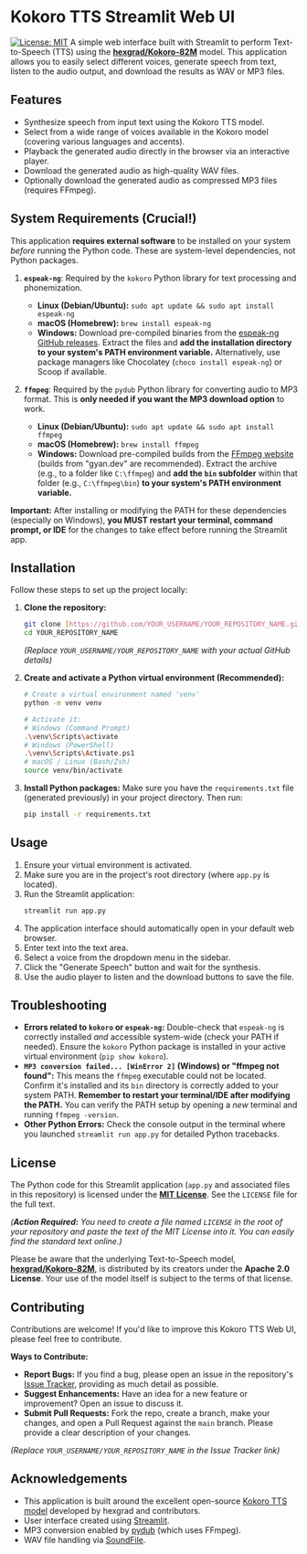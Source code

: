 # Kokoro TTS Streamlit Web UI

[![License: MIT](https://img.shields.io/badge/License-MIT-yellow.svg)](https://opensource.org/licenses/MIT) A simple web interface built with Streamlit to perform Text-to-Speech (TTS) using the **[hexgrad/Kokoro-82M](https://huggingface.co/hexgrad/Kokoro-82M)** model. This application allows you to easily select different voices, generate speech from text, listen to the audio output, and download the results as WAV or MP3 files.

## Features

* Synthesize speech from input text using the Kokoro TTS model.
* Select from a wide range of voices available in the Kokoro model (covering various languages and accents).
* Playback the generated audio directly in the browser via an interactive player.
* Download the generated audio as high-quality WAV files.
* Optionally download the generated audio as compressed MP3 files (requires FFmpeg).

## System Requirements (Crucial!)

This application **requires external software** to be installed on your system *before* running the Python code. These are system-level dependencies, not Python packages.

1.  **`espeak-ng`**: Required by the `kokoro` Python library for text processing and phonemization.
    * **Linux (Debian/Ubuntu):** `sudo apt update && sudo apt install espeak-ng`
    * **macOS (Homebrew):** `brew install espeak-ng`
    * **Windows:** Download pre-compiled binaries from the [espeak-ng GitHub releases](https://github.com/espeak-ng/espeak-ng/releases). Extract the files and **add the installation directory to your system's PATH environment variable.** Alternatively, use package managers like Chocolatey (`choco install espeak-ng`) or Scoop if available.

2.  **`ffmpeg`**: Required by the `pydub` Python library for converting audio to MP3 format. This is **only needed if you want the MP3 download option** to work.
    * **Linux (Debian/Ubuntu):** `sudo apt update && sudo apt install ffmpeg`
    * **macOS (Homebrew):** `brew install ffmpeg`
    * **Windows:** Download pre-compiled builds from the [FFmpeg website](https://ffmpeg.org/download.html) (builds from "gyan.dev" are recommended). Extract the archive (e.g., to a folder like `C:\ffmpeg`) and **add the `bin` subfolder** within that folder (e.g., `C:\ffmpeg\bin`) **to your system's PATH environment variable.**

**Important:** After installing or modifying the PATH for these dependencies (especially on Windows), **you MUST restart your terminal, command prompt, or IDE** for the changes to take effect before running the Streamlit app.

## Installation

Follow these steps to set up the project locally:

1.  **Clone the repository:**
    ```bash
    git clone [https://github.com/YOUR_USERNAME/YOUR_REPOSITORY_NAME.git](https://www.google.com/search?q=https://github.com/YOUR_USERNAME/YOUR_REPOSITORY_NAME.git)
    cd YOUR_REPOSITORY_NAME
    ```
    *(Replace `YOUR_USERNAME/YOUR_REPOSITORY_NAME` with your actual GitHub details)*

2.  **Create and activate a Python virtual environment (Recommended):**
    ```bash
    # Create a virtual environment named 'venv'
    python -m venv venv

    # Activate it:
    # Windows (Command Prompt)
    .\venv\Scripts\activate
    # Windows (PowerShell)
    .\venv\Scripts\Activate.ps1
    # macOS / Linux (Bash/Zsh)
    source venv/bin/activate
    ```

3.  **Install Python packages:**
    Make sure you have the `requirements.txt` file (generated previously) in your project directory. Then run:
    ```bash
    pip install -r requirements.txt
    ```

## Usage

1.  Ensure your virtual environment is activated.
2.  Make sure you are in the project's root directory (where `app.py` is located).
3.  Run the Streamlit application:
    ```bash
    streamlit run app.py
    ```
4.  The application interface should automatically open in your default web browser.
5.  Enter text into the text area.
6.  Select a voice from the dropdown menu in the sidebar.
7.  Click the "Generate Speech" button and wait for the synthesis.
8.  Use the audio player to listen and the download buttons to save the file.

## Troubleshooting

* **Errors related to `kokoro` or `espeak-ng`:** Double-check that `espeak-ng` is correctly installed *and* accessible system-wide (check your PATH if needed). Ensure the `kokoro` Python package is installed in your active virtual environment (`pip show kokoro`).
* **`MP3 conversion failed... [WinError 2]` (Windows) or "ffmpeg not found":** This means the `ffmpeg` executable could not be located. Confirm it's installed and its `bin` directory is correctly added to your system PATH. **Remember to restart your terminal/IDE after modifying the PATH.** You can verify the PATH setup by opening a *new* terminal and running `ffmpeg -version`.
* **Other Python Errors:** Check the console output in the terminal where you launched `streamlit run app.py` for detailed Python tracebacks.

## License

The Python code for this Streamlit application (`app.py` and associated files in this repository) is licensed under the **[MIT License](LICENSE)**. See the `LICENSE` file for the full text.

*(**Action Required:** You need to create a file named `LICENSE` in the root of your repository and paste the text of the MIT License into it. You can easily find the standard text online.)*

Please be aware that the underlying Text-to-Speech model, **[hexgrad/Kokoro-82M](https://huggingface.co/hexgrad/Kokoro-82M)**, is distributed by its creators under the **Apache 2.0 License**. Your use of the model itself is subject to the terms of that license.

## Contributing

Contributions are welcome! If you'd like to improve this Kokoro TTS Web UI, please feel free to contribute.

**Ways to Contribute:**

* **Report Bugs:** If you find a bug, please open an issue in the repository's [Issue Tracker](https://github.com/YOUR_USERNAME/YOUR_REPOSITORY_NAME/issues), providing as much detail as possible.
* **Suggest Enhancements:** Have an idea for a new feature or improvement? Open an issue to discuss it.
* **Submit Pull Requests:** Fork the repo, create a branch, make your changes, and open a Pull Request against the `main` branch. Please provide a clear description of your changes.

*(Replace `YOUR_USERNAME/YOUR_REPOSITORY_NAME` in the Issue Tracker link)*

## Acknowledgements

* This application is built around the excellent open-source [Kokoro TTS model](https://huggingface.co/hexgrad/Kokoro-82M) developed by hexgrad and contributors.
* User interface created using [Streamlit](https://streamlit.io/).
* MP3 conversion enabled by [pydub](https://github.com/jiaaro/pydub) (which uses FFmpeg).
* WAV file handling via [SoundFile](https://github.com/bastibe/SoundFile).
